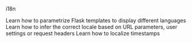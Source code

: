 i18n

Learn how to parametrize Flask templates to display different languages
Learn how to infer the correct locale based on URL parameters, user settings or request headers
Learn how to localize timestamps
